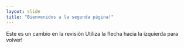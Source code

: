 ```yaml
---
layout: slide
title: "Bienvenidos a la segunda página!"
---
```

Este es un cambio en la revisión
Utiliza la flecha hacia la izquierda para volver!
